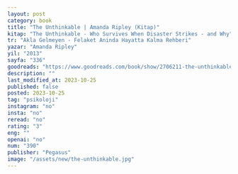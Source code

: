 ```yaml
---
layout: post
category: book
title: "The Unthinkable | Amanda Ripley (Kitap)"
kitap: "The Unthinkable - Who Survives When Disaster Strikes - and Why"
tr: "Akla Gelmeyen - Felaket Aninda Hayatta Kalma Rehberi"
yazar: "Amanda Ripley"
yil: "2013"
sayfa: "336"
goodreads: "https://www.goodreads.com/book/show/2706211-the-unthinkable"
description: ""
last_modified_at: 2023-10-25
published: false
posted: 2023-10-25
tag: "psikoloji"
instagram: "no"
insta: "no"
reread: "no"
rating: "3"
eng: ""
openai: "no"
num: "390"
publisher: "Pegasus"
image: "/assets/new/the-unthinkable.jpg"
---
```

